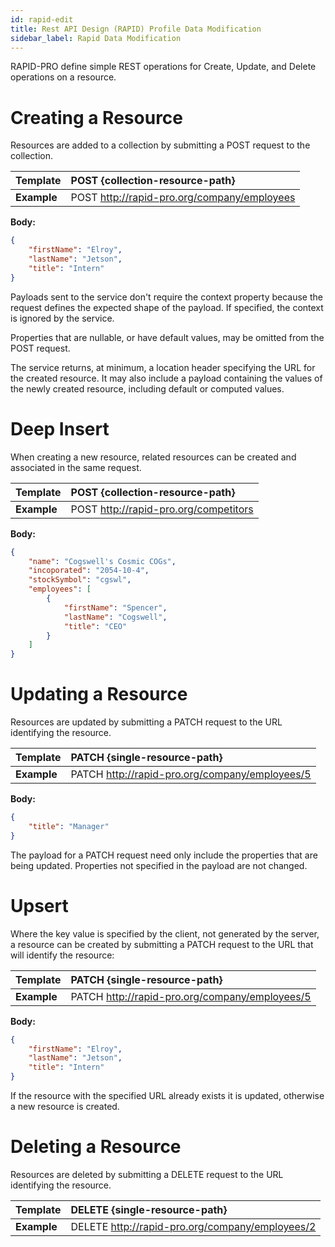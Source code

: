 ```yaml
---
id: rapid-edit
title: Rest API Design (RAPID) Profile Data Modification
sidebar_label: Rapid Data Modification
---
```



RAPID-PRO define simple REST operations for Create, Update, and Delete operations on a resource.

# Creating a Resource

Resources are added to a collection by submitting a POST request to the collection.

| Template    | POST {collection-resource-path}             |
| ----------- | :------------------------------------------ |
| **Example** | POST http://rapid-pro.org/company/employees |

**Body:**

```json
{
    "firstName": "Elroy",
    "lastName": "Jetson",
    "title": "Intern"
}
```

Payloads sent to the service don't require the context property because the request defines the expected shape of the payload. 
If specified, the context is ignored by the service.

Properties that are nullable, or have default values, may be omitted from the POST request.

The service returns, at minimum, a location header specifying the URL for the created resource. 
It may also include a payload containing the values of the newly created resource, 
including default or computed values.

# Deep Insert

When creating a new resource, related resources can be created and associated in the same request.

| Template    | POST {collection-resource-path}       |
| ----------- | :------------------------------------ |
| **Example** | POST http://rapid-pro.org/competitors |

**Body:**

```json
{
    "name": "Cogswell's Cosmic COGs",
    "incoporated": "2054-10-4",
    "stockSymbol": "cgswl",
    "employees": [
        {
            "firstName": "Spencer",
            "lastName": "Cogswell",
            "title": "CEO"
        }
    ]
}
```

# Updating a Resource

Resources are updated by submitting a PATCH request to the URL identifying the resource.

| Template    | PATCH {single-resource-path}                   |
| ----------- | :--------------------------------------------- |
| **Example** | PATCH http://rapid-pro.org/company/employees/5 |

**Body:**

```json
{
    "title": "Manager"
}
```

The payload for a PATCH request need only include the properties that are being updated. 
Properties not specified in the payload are not changed.

# Upsert

Where the key value is specified by the client, not generated by the server,
a resource can be created by submitting a PATCH request to the URL that will identify the resource:

| Template    | PATCH {single-resource-path}                   |
| ----------- | :--------------------------------------------- |
| **Example** | PATCH http://rapid-pro.org/company/employees/5 |

**Body:**

```json
{
    "firstName": "Elroy",
    "lastName": "Jetson",
    "title": "Intern"
}
```

If the resource with the specified URL already exists it is updated, otherwise a new resource is created.

# Deleting a Resource

Resources are deleted by submitting a DELETE request to the URL identifying the resource.

| Template    | DELETE {single-resource-path}                   |
| ----------- | :---------------------------------------------- |
| **Example** | DELETE http://rapid-pro.org/company/employees/2 |
